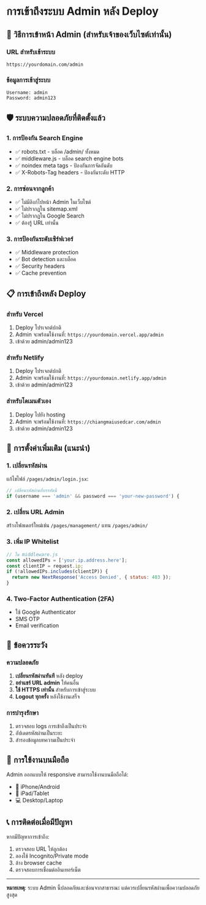 # การเข้าถึงระบบ Admin หลัง Deploy

## 🔐 วิธีการเข้าหน้า Admin (สำหรับเจ้าของเว็บไซต์เท่านั้น)

### URL สำหรับเข้าระบบ

```
https://yourdomain.com/admin
```

### ข้อมูลการเข้าสู่ระบบ

```
Username: admin
Password: admin123
```

## 🛡️ ระบบความปลอดภัยที่ติดตั้งแล้ว

### 1. การป้องกัน Search Engine

- ✅ robots.txt - บล็อค /admin/ ทั้งหมด
- ✅ middleware.js - บล็อค search engine bots
- ✅ noindex meta tags - ป้องกันการจัดอันดับ
- ✅ X-Robots-Tag headers - ป้องกันระดับ HTTP

### 2. การซ่อนจากลูกค้า

- ✅ ไม่มีลิงก์ไปหน้า Admin ในเว็บไซต์
- ✅ ไม่ปรากฏใน sitemap.xml
- ✅ ไม่ปรากฏใน Google Search
- ✅ ต้องรู้ URL เท่านั้น

### 3. การป้องกันระดับเซิร์ฟเวอร์

- ✅ Middleware protection
- ✅ Bot detection และบล็อค
- ✅ Security headers
- ✅ Cache prevention

## 📋 การเข้าถึงหลัง Deploy

### สำหรับ Vercel

1. Deploy โปรเจกต์ปกติ
2. Admin จะพร้อมใช้งานที่: `https://yourdomain.vercel.app/admin`
3. เข้าด้วย admin/admin123

### สำหรับ Netlify

1. Deploy โปรเจกต์ปกติ
2. Admin จะพร้อมใช้งานที่: `https://yourdomain.netlify.app/admin`
3. เข้าด้วย admin/admin123

### สำหรับโดเมนตัวเอง

1. Deploy ไปยัง hosting
2. Admin จะพร้อมใช้งานที่: `https://chiangmaiusedcar.com/admin`
3. เข้าด้วย admin/admin123

## 🔧 การตั้งค่าเพิ่มเติม (แนะนำ)

### 1. เปลี่ยนรหัสผ่าน

แก้ไขไฟล์ `/pages/admin/login.jsx`:

```javascript
// เปลี่ยนรหัสผ่านที่บรรทัดนี้
if (username === 'admin' && password === 'your-new-password') {
```

### 2. เปลี่ยน URL Admin

สร้างโฟลเดอร์ใหม่เช่น `/pages/management/` แทน `/pages/admin/`

### 3. เพิ่ม IP Whitelist

```javascript
// ใน middleware.js
const allowedIPs = ['your.ip.address.here'];
const clientIP = request.ip;
if (!allowedIPs.includes(clientIP)) {
  return new NextResponse('Access Denied', { status: 403 });
}
```

### 4. Two-Factor Authentication (2FA)

- ใช้ Google Authenticator
- SMS OTP
- Email verification

## 🚨 ข้อควรระวัง

### ความปลอดภัย

1. **เปลี่ยนรหัสผ่านทันที** หลัง deploy
2. **อย่าแชร์ URL admin** ให้คนอื่น
3. **ใช้ HTTPS เท่านั้น** สำหรับการเข้าสู่ระบบ
4. **Logout ทุกครั้ง** หลังใช้งานเสร็จ

### การบำรุงรักษา

1. ตรวจสอบ logs การเข้าถึงเป็นประจำ
2. อัปเดตรหัสผ่านเป็นระยะ
3. สำรองข้อมูลบทความเป็นประจำ

## 📱 การใช้งานบนมือถือ

Admin ออกแบบให้ responsive สามารถใช้งานบนมือถือได้:

- 📱 iPhone/Android
- 📱 iPad/Tablet
- 💻 Desktop/Laptop

## 📞 การติดต่อเมื่อมีปัญหา

หากมีปัญหาการเข้าถึง:

1. ตรวจสอบ URL ให้ถูกต้อง
2. ลองใช้ Incognito/Private mode
3. ล้าง browser cache
4. ตรวจสอบการเชื่อมต่ออินเทอร์เน็ต

---

**หมายเหตุ**: ระบบ Admin นี้ปลอดภัยและซ่อนจากสาธารณะ แต่ควรเปลี่ยนรหัสผ่านเพื่อความปลอดภัยสูงสุด
